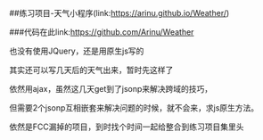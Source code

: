 ##练习项目-天气小程序(link:https://arinu.github.io/Weather/)

###代码在此link:https://github.com/Arinu/Weather



也没有使用JQuery，还是用原生js写的



其实还可以写几天后的天气出来，暂时先这样了



依然用ajax，虽然这几天get到了jsonp来解决跨域的技巧，



但需要2个jsonp互相嵌套来解决问题的时候，就不会来，求js原生方法。



依然是FCC漏掉的项目，到时找个时间一起给整合到练习项目集里头


